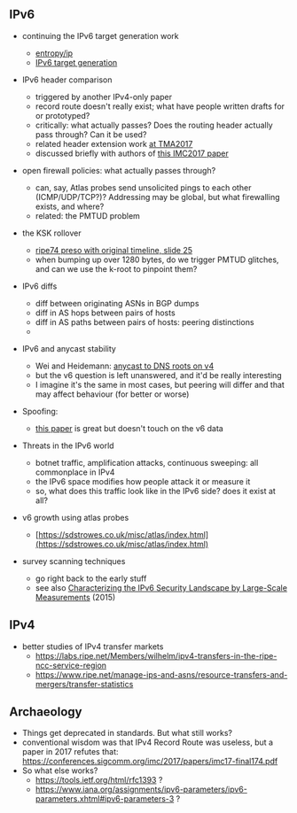 ## IPv6

- continuing the IPv6 target generation work
  - [entropy/ip](https://dl.acm.org/citation.cfm?id=2987445)
  - [IPv6 target generation](https://conferences.sigcomm.org/imc/2017/papers/imc17-final245.pdf)

- IPv6 header comparison
  - triggered by another IPv4-only paper
  - record route doesn't really exist; what have people written drafts for or prototyped?
  - critically: what actually passes? Does the routing header actually pass through? Can it be used?
  - related header extension work [at TMA2017](http://tma.ifip.org/wp-content/uploads/sites/7/2017/06/tma2017_paper22.pdf)
  - discussed briefly with authors of [this IMC2017 paper](https://conferences.sigcomm.org/imc/2017/papers/imc17-final174.pdf)

- open firewall policies: what actually passes through?
  - can, say, Atlas probes send unsolicited pings to each other (ICMP/UDP/TCP?)? Addressing may be global, but what firewalling exists, and where?
  - related: the PMTUD problem

- the KSK rollover
  - [ripe74 preso with original timeline, slide 25](ripe74.ripe.net/wp-content/uploads/presentations/25-RIPE74-lewis-submission.pdf)
  - when bumping up over 1280 bytes, do we trigger PMTUD glitches, and can we use the k-root to pinpoint them?

- IPv6 diffs
  - diff between originating ASNs in BGP dumps
  - diff in AS hops between pairs of hosts
  - diff in AS paths between pairs of hosts: peering distinctions
  - 

- IPv6 and anycast stability
  - Wei and Heidemann: [anycast to DNS roots on v4](http://tma.ifip.org/wp-content/uploads/sites/7/2017/06/tma2017_paper39.pdf)
  - but the v6 question is left unanswered, and it'd be really interesting
  - I imagine it's the same in most cases, but peering will differ and that may affect behaviour (for better or worse)

- Spoofing:
  - [this paper](https://conferences.sigcomm.org/imc/2017/papers/imc17-final24.pdf) is great but doesn't touch on the v6 data

- Threats in the IPv6 world
  - botnet traffic, amplification attacks, continuous sweeping: all commonplace in IPv4
  - the IPv6 space modifies how people attack it or measure it
  - so, what does this traffic look like in the IPv6 side? does it exist at all?

- v6 growth using atlas probes
  - [https://sdstrowes.co.uk/misc/atlas/index.html](https://sdstrowes.co.uk/misc/atlas/index.html)

- survey scanning techniques
  - go right back to the early stuff
  - see also [Characterizing the IPv6 Security Landscape by Large-Scale Measurements](https://link.springer.com/chapter/10.1007%2F978-3-319-20034-7_16) (2015)

## IPv4

- better studies of IPv4 transfer markets
  - https://labs.ripe.net/Members/wilhelm/ipv4-transfers-in-the-ripe-ncc-service-region
  - https://www.ripe.net/manage-ips-and-asns/resource-transfers-and-mergers/transfer-statistics

## Archaeology

- Things get deprecated in standards. But what still works?
- conventional wisdom was that IPv4 Record Route was useless, but a paper in 2017 refutes that: https://conferences.sigcomm.org/imc/2017/papers/imc17-final174.pdf
- So what else works?
  - https://tools.ietf.org/html/rfc1393 ?
  - https://www.iana.org/assignments/ipv6-parameters/ipv6-parameters.xhtml#ipv6-parameters-3 ?

